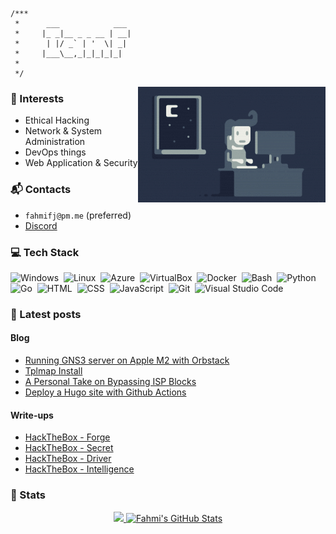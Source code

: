 ```
/***
 *      ___            ___ 
 *     |_ _|__ _ _ __ | __|
 *      | |/ _` | '  \| _| 
 *     |___\__,_|_|_|_|_|  
 *                         
 */
```

<img alt="Night Coding" src="https://raw.githubusercontent.com/AVS1508/AVS1508/master/assets/Night-Coding.gif" align="right"/>

### 🎯 Interests

-  Ethical Hacking
-  Network & System Administration
-  DevOps things
-  Web Application & Security

### 📬 Contacts

- `fahmifj@pm.me` (preferred)
- [Discord](https://discord.com/users/305634994938707969)

### 💻 Tech Stack

![Windows](https://img.shields.io/badge/Windows-1A2B34?style=flat-square&logo=Windows)&nbsp;
![Linux](https://img.shields.io/badge/Linux-1A2B34?style=flat-square&logo=Linux)&nbsp;
![Azure](https://img.shields.io/badge/-Azure-1A2B34?style=flat-square&logo=microsoft-azure)&nbsp;
![VirtualBox](https://img.shields.io/badge/-VirtualBox-1A2B34?style=flat-square&logo=virtualbox)&nbsp;
![Docker](https://img.shields.io/badge/-Docker-1A2B34?style=flat-square&logo=Docker)&nbsp;
![Bash](https://img.shields.io/badge/Scripting-1A2B34?style=flat-square&logo=gnu-bash)&nbsp;
![Python](https://img.shields.io/badge/-Python-1A2B34?style=flat-square&logo=python)&nbsp;
![Go](https://img.shields.io/badge/-Go-1A2B34?style=flat-square&logo=go)&nbsp;
![HTML](https://img.shields.io/badge/-HTML-1A2B34?style=flat-square&logo=HTML5)&nbsp;
![CSS](https://img.shields.io/badge/-CSS-1A2B34?style=flat-square&logo=CSS3&logoColor=1572B6)&nbsp;
![JavaScript](https://img.shields.io/badge/-JavaScript-1A2B34?style=flat-square&logo=javascript)&nbsp;
![Git](https://img.shields.io/badge/-Git-1A2B34?style=flat-square&logo=git)&nbsp;
![Visual Studio Code](https://img.shields.io/badge/-Visual%20Studio%20Code-1A2B34?style=flat-square&logo=visual-studio-code&logoColor=007ACC)&nbsp;

### 📝 Latest posts

#### Blog

<!-- ARTICLES:START -->
- [Running GNS3 server on Apple M2 with Orbstack](https://fahmifj.github.io/articles/running-gns3-on-apple-m2-orbstack/)
- [Tplmap Install](https://fahmifj.github.io/articles/tplmap-install/)
- [A Personal Take on Bypassing ISP Blocks](https://fahmifj.github.io/articles/unblock-isp-blocked-sites/)
- [Deploy a Hugo site with Github Actions](https://fahmifj.github.io/articles/hugo-github-actions/)
<!-- ARTICLES:END -->


#### Write-ups

<!-- BLOG-CTF:START -->
- [HackTheBox - Forge](https://fahmifj.github.io/hackthebox/forge/)
- [HackTheBox - Secret](https://fahmifj.github.io/hackthebox/secret/)
- [HackTheBox - Driver](https://fahmifj.github.io/hackthebox/driver/)
- [HackTheBox - Intelligence](https://fahmifj.github.io/hackthebox/intelligence/)
<!-- BLOG-CTF:END -->


### 🔰 Stats
<!-- GitHub Stats -->

<p align="center">

<a href="https://github.com/fahmifj">
  <img height="170px" src="https://github-readme-stats.vercel.app/api/top-langs/?username=fahmifj&hide=html,css,roff&title_color=ffffff&text_color=c9cacc&icon_color=4AB197&bg_color=1A2B34&layout=compact&langs_count=6"/>
</a>

<a href="https://github.com/fahmifj">
  <img height="170px" src="https://github-readme-stats.vercel.app/api?username=fahmifj&show_icons=false&line_height=25&include_all_commits=true&count_private=true&title_color=ffffff&text_color=c9cacc&icon_color=4AB097&bg_color=1A2B34" alt="Fahmi's GitHub Stats">
</a>
<p>
